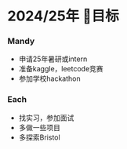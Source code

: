 # 2024/25年 🎯目标
### Mandy
- 申请25年暑研或intern
- 准备kaggle，leetcode竞赛
- 参加学校hackathon



### Each

- 找实习，参加面试
- 多做一些项目
- 多探索Bristol